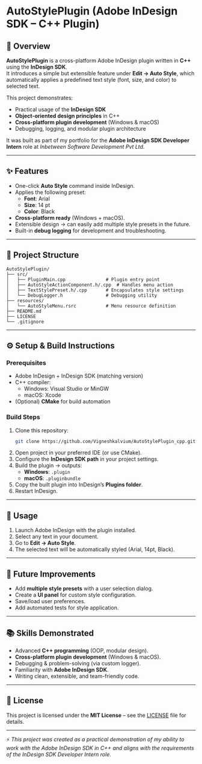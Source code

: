 
# AutoStylePlugin (Adobe InDesign SDK – C++ Plugin)

## 📌 Overview
**AutoStylePlugin** is a cross-platform Adobe InDesign plugin written in **C++** using the **InDesign SDK**.  
It introduces a simple but extensible feature under **Edit → Auto Style**, which automatically applies a predefined text style (font, size, and color) to selected text.  

This project demonstrates:
- Practical usage of the **InDesign SDK**
- **Object-oriented design principles** in C++
- **Cross-platform plugin development** (Windows & macOS)
- Debugging, logging, and modular plugin architecture

It was built as part of my portfolio for the **Adobe InDesign SDK Developer Intern** role at *Inbetween Software Development Pvt Ltd*.

---

## ✨ Features
- One-click **Auto Style** command inside InDesign.
- Applies the following preset:
  - **Font**: Arial  
  - **Size**: 14 pt  
  - **Color**: Black
- **Cross-platform ready** (Windows + macOS).
- Extensible design → can easily add multiple style presets in the future.
- Built-in **debug logging** for development and troubleshooting.

---

## 📂 Project Structure
```
AutoStylePlugin/
├── src/
│   ├── PluginMain.cpp               # Plugin entry point
│   ├── AutoStyleActionComponent.h/.cpp  # Handles menu action
│   ├── TextStylePreset.h/.cpp       # Encapsulates style settings
│   └── DebugLogger.h                # Debugging utility
├── resources/
│   └── AutoStyleMenu.rsrc           # Menu resource definition
├── README.md
├── LICENSE
└── .gitignore
```

---

## ⚙️ Setup & Build Instructions

### Prerequisites
- Adobe InDesign + InDesign SDK (matching version)
- C++ compiler:
  - Windows: Visual Studio or MinGW
  - macOS: Xcode
- (Optional) **CMake** for build automation

### Build Steps
1. Clone this repository:
   ```bash
   git clone https://github.com/Vigneshkalvium/AutoStylePlugin_cpp.git
   ```
2. Open project in your preferred IDE (or use CMake).
3. Configure the **InDesign SDK path** in your project settings.
4. Build the plugin → outputs:
   - **Windows**: `.plugin`
   - **macOS**: `.pluginbundle`
5. Copy the built plugin into InDesign’s **Plugins folder**.
6. Restart InDesign.

---

## 🚀 Usage
1. Launch Adobe InDesign with the plugin installed.
2. Select any text in your document.
3. Go to **Edit → Auto Style**.
4. The selected text will be automatically styled (Arial, 14pt, Black).

---

## 🔧 Future Improvements
- Add **multiple style presets** with a user selection dialog.
- Create a **UI panel** for custom style configuration.
- Save/load user preferences.
- Add automated tests for style application.

---

## 📚 Skills Demonstrated
- Advanced **C++ programming** (OOP, modular design).
- **Cross-platform plugin development** (Windows & macOS).
- Debugging & problem-solving (via custom logger).
- Familiarity with **Adobe InDesign SDK**.
- Writing clean, extensible, and team-friendly code.

---

## 📝 License
This project is licensed under the **MIT License** – see the [LICENSE](LICENSE) file for details.

---

⚡ *This project was created as a practical demonstration of my ability to work with the Adobe InDesign SDK in C++ and aligns with the requirements of the InDesign SDK Developer Intern role.*  
